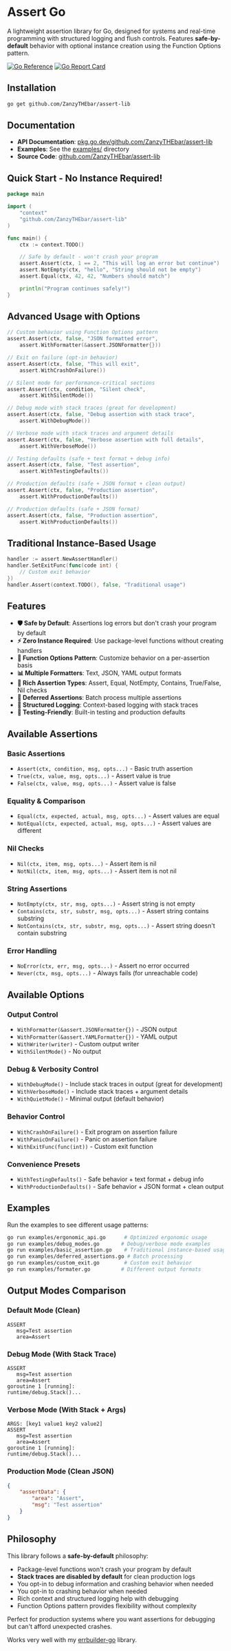 # Assert Go

A lightweight assertion library for Go, designed for systems and real-time programming with structured logging and flush controls. Features **safe-by-default** behavior with optional instance creation using the Function Options pattern.

[![Go Reference](https://pkg.go.dev/badge/github.com/ZanzyTHEbar/assert-lib.svg)](https://pkg.go.dev/github.com/ZanzyTHEbar/assert-lib)
[![Go Report Card](https://goreportcard.com/badge/github.com/ZanzyTHEbar/assert-lib)](https://goreportcard.com/report/github.com/ZanzyTHEbar/assert-lib)

## Installation

```bash
go get github.com/ZanzyTHEbar/assert-lib
```

## Documentation

-   **API Documentation**: [pkg.go.dev/github.com/ZanzyTHEbar/assert-lib](https://pkg.go.dev/github.com/ZanzyTHEbar/assert-lib)
-   **Examples**: See the [examples/](./examples/) directory
-   **Source Code**: [github.com/ZanzyTHEbar/assert-lib](https://github.com/ZanzyTHEbar/assert-lib)

## Quick Start - No Instance Required!

```go
package main

import (
    "context"
    "github.com/ZanzyTHEbar/assert-lib"
)

func main() {
    ctx := context.TODO()

    // Safe by default - won't crash your program
    assert.Assert(ctx, 1 == 2, "This will log an error but continue")
    assert.NotEmpty(ctx, "hello", "String should not be empty")
    assert.Equal(ctx, 42, 42, "Numbers should match")

    println("Program continues safely!")
}
```

## Advanced Usage with Options

```go
// Custom behavior using Function Options pattern
assert.Assert(ctx, false, "JSON formatted error",
    assert.WithFormatter(&assert.JSONFormatter{}))

// Exit on failure (opt-in behavior)
assert.Assert(ctx, false, "This will exit",
    assert.WithCrashOnFailure())

// Silent mode for performance-critical sections
assert.Assert(ctx, condition, "Silent check",
    assert.WithSilentMode())

// Debug mode with stack traces (great for development)
assert.Assert(ctx, false, "Debug assertion with stack trace",
    assert.WithDebugMode())

// Verbose mode with stack traces and argument details
assert.Assert(ctx, false, "Verbose assertion with full details",
    assert.WithVerboseMode())

// Testing defaults (safe + text format + debug info)
assert.Assert(ctx, false, "Test assertion",
    assert.WithTestingDefaults())

// Production defaults (safe + JSON format + clean output)
assert.Assert(ctx, false, "Production assertion",
    assert.WithProductionDefaults())

// Production defaults (safe + JSON format)
assert.Assert(ctx, false, "Production assertion",
    assert.WithProductionDefaults())
```

## Traditional Instance-Based Usage

```go
handler := assert.NewAssertHandler()
handler.SetExitFunc(func(code int) {
    // Custom exit behavior
})
handler.Assert(context.TODO(), false, "Traditional usage")
```

## Features

-   **🛡️ Safe by Default**: Assertions log errors but don't crash your program by default
-   **⚡ Zero Instance Required**: Use package-level functions without creating handlers
-   **🔧 Function Options Pattern**: Customize behavior on a per-assertion basis
-   **📊 Multiple Formatters**: Text, JSON, YAML output formats
-   **🎯 Rich Assertion Types**: Assert, Equal, NotEmpty, Contains, True/False, Nil checks
-   **🔄 Deferred Assertions**: Batch process multiple assertions
-   **📝 Structured Logging**: Context-based logging with stack traces
-   **🧪 Testing-Friendly**: Built-in testing and production defaults

## Available Assertions

### Basic Assertions

-   `Assert(ctx, condition, msg, opts...)` - Basic truth assertion
-   `True(ctx, value, msg, opts...)` - Assert value is true
-   `False(ctx, value, msg, opts...)` - Assert value is false

### Equality & Comparison

-   `Equal(ctx, expected, actual, msg, opts...)` - Assert values are equal
-   `NotEqual(ctx, expected, actual, msg, opts...)` - Assert values are different

### Nil Checks

-   `Nil(ctx, item, msg, opts...)` - Assert item is nil
-   `NotNil(ctx, item, msg, opts...)` - Assert item is not nil

### String Assertions

-   `NotEmpty(ctx, str, msg, opts...)` - Assert string is not empty
-   `Contains(ctx, str, substr, msg, opts...)` - Assert string contains substring
-   `NotContains(ctx, str, substr, msg, opts...)` - Assert string doesn't contain substring

### Error Handling

-   `NoError(ctx, err, msg, opts...)` - Assert no error occurred
-   `Never(ctx, msg, opts...)` - Always fails (for unreachable code)

## Available Options

### Output Control

-   `WithFormatter(&assert.JSONFormatter{})` - JSON output
-   `WithFormatter(&assert.YAMLFormatter{})` - YAML output
-   `WithWriter(writer)` - Custom output writer
-   `WithSilentMode()` - No output

### Debug & Verbosity Control

-   `WithDebugMode()` - Include stack traces in output (great for development)
-   `WithVerboseMode()` - Include stack traces + argument details
-   `WithQuietMode()` - Minimal output (default behavior)

### Behavior Control

-   `WithCrashOnFailure()` - Exit program on assertion failure
-   `WithPanicOnFailure()` - Panic on assertion failure
-   `WithExitFunc(func(int))` - Custom exit function

### Convenience Presets

-   `WithTestingDefaults()` - Safe behavior + text format + debug info
-   `WithProductionDefaults()` - Safe behavior + JSON format + clean output

## Examples

Run the examples to see different usage patterns:

```bash
go run examples/ergonomic_api.go      # Optimized ergonomic usage
go run examples/debug_modes.go       # Debug/verbose mode examples
go run examples/basic_assertion.go    # Traditional instance-based usage
go run examples/deferred_assertions.go # Batch processing
go run examples/custom_exit.go        # Custom exit behavior
go run examples/formater.go          # Different output formats
```

## Output Modes Comparison

### Default Mode (Clean)

```
ASSERT
   msg=Test assertion
   area=Assert
```

### Debug Mode (With Stack Trace)

```
ASSERT
   msg=Test assertion
   area=Assert
goroutine 1 [running]:
runtime/debug.Stack()...
```

### Verbose Mode (With Stack + Args)

```
ARGS: [key1 value1 key2 value2]
ASSERT
   msg=Test assertion
   area=Assert
goroutine 1 [running]:
runtime/debug.Stack()...
```

### Production Mode (Clean JSON)

```json
{
    "assertData": {
        "area": "Assert",
        "msg": "Test assertion"
    }
}
```

## Philosophy

This library follows a **safe-by-default** philosophy:

-   Package-level functions won't crash your program by default
-   **Stack traces are disabled by default** for clean production logs
-   You opt-in to debug information and crashing behavior when needed
-   You opt-in to crashing behavior when needed
-   Rich context and structured logging help with debugging
-   Function Options pattern provides flexibility without complexity

Perfect for production systems where you want assertions for debugging but can't afford unexpected crashes.

Works very well with my [errbuilder-go](https://github.com/ZanzyTHEbar/errbuilder-go) library.
